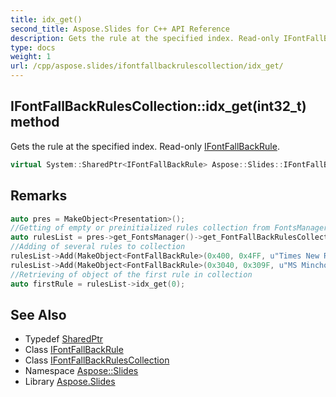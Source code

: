 ```yaml
---
title: idx_get()
second_title: Aspose.Slides for C++ API Reference
description: Gets the rule at the specified index. Read-only IFontFallBackRule.
type: docs
weight: 1
url: /cpp/aspose.slides/ifontfallbackrulescollection/idx_get/
---
```

## IFontFallBackRulesCollection::idx_get(int32_t) method


Gets the rule at the specified index. Read-only [IFontFallBackRule](../../ifontfallbackrule/).

```cpp
virtual System::SharedPtr<IFontFallBackRule> Aspose::Slides::IFontFallBackRulesCollection::idx_get(int32_t index)=0
```

## Remarks



```cpp
auto pres = MakeObject<Presentation>();
//Getting of empty or preinitialized rules collection from FontsManager
auto rulesList = pres->get_FontsManager()->get_FontFallBackRulesCollection();
//Adding of several rules to collection
rulesList->Add(MakeObject<FontFallBackRule>(0x400, 0x4FF, u"Times New Roman"));
rulesList->Add(MakeObject<FontFallBackRule>(0x3040, 0x309F, u"MS Mincho"));
//Retrieving of object of the first rule in collection
auto firstRule = rulesList->idx_get(0);
```

## See Also

* Typedef [SharedPtr](../../system/sharedptr/)
* Class [IFontFallBackRule](../ifontfallbackrule/)
* Class [IFontFallBackRulesCollection](./)
* Namespace [Aspose::Slides](../)
* Library [Aspose.Slides](../../)
